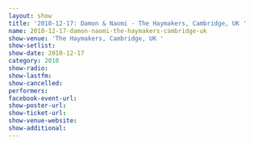 ```yaml
---
layout: show
title: '2010-12-17: Damon & Naomi - The Haymakers, Cambridge, UK '
name: 2010-12-17-damon-naomi-the-haymakers-cambridge-uk
show-venue: 'The Haymakers, Cambridge, UK '
show-setlist: 
show-date: 2010-12-17
category: 2010
show-radio: 
show-lastfm: 
show-cancelled: 
performers: 
facebook-event-url: 
show-poster-url: 
show-ticket-url: 
show-venue-website: 
show-additional: 
---
```



